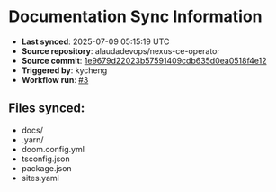 # Documentation Sync Information

- **Last synced**: 2025-07-09 05:15:19 UTC
- **Source repository**: alaudadevops/nexus-ce-operator
- **Source commit**: [1e9679d22023b57591409cdb635d0ea0518f4e12](https://github.com/alaudadevops/nexus-ce-operator/commit/1e9679d22023b57591409cdb635d0ea0518f4e12)
- **Triggered by**: kycheng
- **Workflow run**: [#3](https://github.com/alaudadevops/nexus-ce-operator/actions/runs/16160921802)

## Files synced:
- docs/
- .yarn/
- doom.config.yml
- tsconfig.json
- package.json
- sites.yaml
